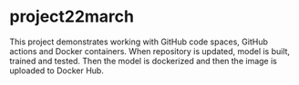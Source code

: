 # project22march

This project demonstrates working with GitHub code spaces, GitHub actions and Docker containers. When repository is updated, model is built, trained and tested. Then the model is dockerized and then the image is uploaded to Docker Hub.